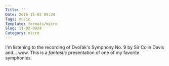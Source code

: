 ```yaml
---
Title: ""
Date: 2016-11-02 09:24
Tags: music
Template: formats/micro
Slug: 11-02-0924
Category: micro
---
```


I'm listening to the recording of Dvořák's Symphony No. 9 by Sir Colin Davis and... wow. This is a *fantastic* presentation of one of my favorite symphonies.
